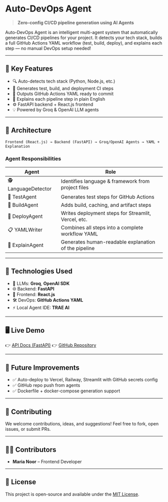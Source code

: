
# Auto-DevOps Agent

> **Zero-config CI/CD pipeline generation using AI Agents**

Auto-DevOps Agent is an intelligent multi-agent system that automatically generates CI/CD pipelines for your project. It detects your tech stack, builds a full GitHub Actions YAML workflow (test, build, deploy), and explains each step — no manual DevOps setup needed!

---

## 🧠 Key Features

* 🔍 Auto-detects tech stack (Python, Node.js, etc.)
* 🧪 Generates test, build, and deployment CI steps
* 📝 Outputs GitHub Actions YAML ready to commit
* 💬 Explains each pipeline step in plain English
* ⚙️ FastAPI backend + React.js frontend
* 💡 Powered by Groq & OpenAI LLM agents

---

## 🧱 Architecture

```
Frontend (React.js) → Backend (FastAPI) → Groq/OpenAI Agents → YAML + Explanation
```

### Agent Responsibilities

| Agent               | Role                                                 |
| ------------------- | ---------------------------------------------------- |
| 🕵 LanguageDetector | Identifies language & framework from project files   |
| 🧪 TestAgent        | Generates test steps for GitHub Actions              |
| 🔨 BuildAgent       | Adds build, caching, and artifact steps              |
| 🚀 DeployAgent      | Writes deployment steps for Streamlit, Vercel, etc.  |
| 📋 YAMLWriter       | Combines all steps into a complete workflow YAML     |
| 📢 ExplainAgent     | Generates human-readable explanation of the pipeline |

---

## 🔧 Technologies Used

* 🧠 LLMs: **Groq**, **OpenAI SDK**
* 🌐 Backend: **FastAPI**
* 🎨 Frontend: **React.js**
* 🛠 DevOps: **GitHub Actions YAML**
* ⚡ Local Agent IDE: **TRAE AI**

---

## 🖥️ Live Demo

👉 [API Docs (FastAPI)](https://web-production-abd3.up.railway.app/docs)
👉 [GitHub Repository](https://github.com/najmarazzaq761/Auto_devops-Agents)

---

## 🚧 Future Improvements

* ✅ Auto-deploy to Vercel, Railway, Streamlit with GitHub secrets config
* ✅ GitHub repo push from agents
* ✅ Dockerfile + docker-compose generation support

---

## 🤝 Contributing

We welcome contributions, ideas, and suggestions!
Feel free to fork, open issues, or submit PRs.

---

## 👩‍💻 Contributors

* **Maria Noor** – Frontend Developer

---

## 📝 License

This project is open-source and available under the [MIT License](LICENSE).
